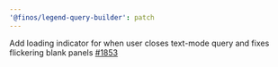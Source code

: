 ```yaml
---
'@finos/legend-query-builder': patch
---
```


Add loading indicator for when user closes text-mode query and fixes flickering blank panels [#1853](https://github.com/finos/legend-studio/issues/1853)
